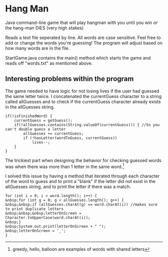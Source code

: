 # Hang Man

Java command-line game that will play hangman with you until you win or the hang-man DIES (very high stakes)

Reads a text file seperated by line. All words are case sensitive. Feel free to add or change the words you're guessing! The program will adjust based on how many words are in the file.

StartGame.java contains the main() method which starts the game and reads off "words.txt" as mentioned above.

## Interesting problems within the program

The game needed to have logic for not losing lives if the user had guessed the same letter twice.
I concatenated the currentGuess character to a string called allGuesses and to check if the currentGuess character already exists in the allGuesses string.

```
if(!isFinishedWord) {
    currentGuess = getGuess();
    if(!allGuesses.contains(String.valueOf(currentGuess))) { //So you can't double guess a letter
        allGuesses += currentGuess;
        if (!hasLetter(wordToGuess, currentGuess))
            lives--;
    }
}
```

The trickiest part when designing the behavior for checking guessed words was when there was more than 1 letter in the same word.[^1]
[^1]: greedy, hello, balloon are examples of words with shared letters

I solved this issue by having a method that iterated through each character of the word to guess and to print a "blank" if the letter did not exist in the allGuesses string, and to print the letter if there was a match.

```
for (int i = 0; i < word.length(); i++) {
&nbsp;for (int g = 0; g < allGuesses.length(); g++) {
&nbsp;&nbsp;if (allGuesses.charAt(g) == word.charAt(i)) //makes sure to print duplicate letters
&nbsp;&nbsp;&nbsp;letterOnScreen = Character.toUpperCase(word.charAt(i));
&nbsp;}
&nbsp;System.out.print(letterOnScreen + " ");
&nbsp;letterOnScreen = '_';
}
```